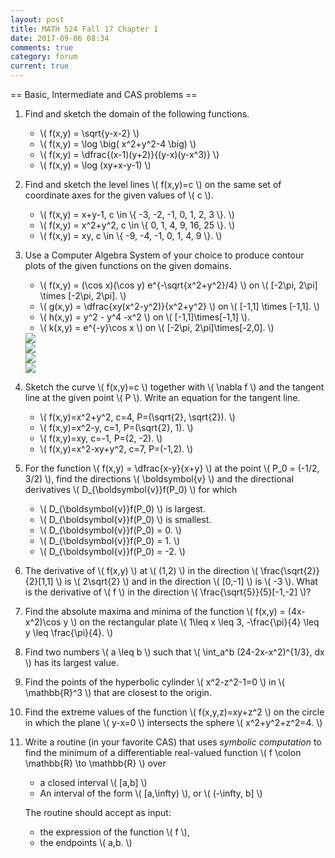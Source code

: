 ```yaml
---
layout: post
title: MATH 524 Fall 17 Chapter 1
date: 2017-09-06 08:34
comments: true
category: forum
current: true
---
```


== Basic, Intermediate and CAS problems ==

1. Find and sketch the domain of the following functions.

	* \\( f(x,y) = \sqrt{y-x-2} \\)
	* \\( f(x,y) = \log \big( x^2+y^2-4 \big) \\)
	* \\( f(x,y) = \dfrac{(x-1)(y+2)}{(y-x)(y-x^3)} \\)
	* \\( f(x,y) = \log (xy+x-y-1) \\)

2. Find and sketch the level lines \\( f(x,y)=c \\) on the same set of coordinate axes for the given values of \\( c \\).

	* \\( f(x,y) = x+y-1, c \in \\{ -3, -2, -1, 0, 1, 2, 3 \\}. \\)
	* \\( f(x,y) = x^2+y^2, c \in \\{ 0, 1, 4, 9, 16, 25  \\}. \\)
	* \\( f(x,y) = xy, c \in \\{ -9, -4, -1, 0, 1, 4, 9  \\}. \\)

3. Use a Computer Algebra System of your choice to produce contour plots of the given functions on the given domains.

	* \\( f(x,y) = (\cos x)(\cos y) e^{-\sqrt{x^2+y^2}/4} \\)  on \\( [-2\pi, 2\pi] \times [-2\pi, 2\pi]. \\)
	* \\( g(x,y) = \dfrac{xy(x^2-y^2)}{x^2+y^2} \\) on \\( [-1,1] \times [-1,1]. \\)
	* \\( h(x,y) = y^2 - y^4 -x^2 \\) on \\( [-1,1]\times[-1,1] \\).
	* \\( k(x,y) = e^{-y}\cos x \\) on \\( [-2\pi, 2\pi]\times[-2,0]. \\)

	<div class="row">
		<div class="col-sm-6 col-md-6 col-lg-6">
			<div class="thumbnail">
				<img src="http://blancosilva.github.io/images/MA524/contourf.png">
			</div>	
		</div>
		<div class="col-sm-6 col-md-6 col-lg-6">
			<div class="thumbnail">
				<img src="http://blancosilva.github.io/images/MA524/contourg.png">
			</div>	
		</div>
	</div>

	<div class="row">
		<div class="col-sm-6 col-md-6 col-lg-6">
			<div class="thumbnail">
			<img src="http://blancosilva.github.io/images/MA524/contourh.png">
			</div>	
		</div>
		<div class="col-sm-6 col-md-6 col-lg-6">
			<div class="thumbnail">
			<img src="http://blancosilva.github.io/images/MA524/contourk.png">
			</div>	
		</div>
	</div>

4. Sketch the curve \\( f(x,y)=c \\) together with \\( \nabla f \\) and the tangent line at the given point \\( P \\).  Write an equation for the tangent line.

	* \\( f(x,y)=x^2+y^2, c=4, P=(\sqrt{2}, \sqrt{2}). \\)
	* \\( f(x,y)=x^2-y, c=1, P=(\sqrt{2}, 1). \\)
	* \\( f(x,y)=xy, c=-1, P=(2, -2). \\)
	* \\( f(x,y)=x^2-xy+y^2, c=7, P=(-1,2). \\)

5. For the function \\( f(x,y) = \dfrac{x-y}{x+y} \\) at the point \\( P_0 = (-1/2, 3/2) \\), find the directions \\( \boldsymbol{v} \\) and the directional derivatives \\( D_{\boldsymbol{v}}f(P_0) \\) for which
	* \\( D_{\boldsymbol{v}}f(P_0) \\) is largest.
	* \\( D_{\boldsymbol{v}}f(P_0) \\) is smallest.
	* \\( D_{\boldsymbol{v}}f(P_0) = 0. \\)
	* \\( D_{\boldsymbol{v}}f(P_0) = 1. \\)
	* \\( D_{\boldsymbol{v}}f(P_0) = -2. \\)

6. The derivative of \\( f(x,y) \\) at \\( (1,2) \\) in the direction \\( \frac{\sqrt{2}}{2}[1,1] \\) is \\( 2\sqrt{2} \\) and in the direction \\( [0,-1] \\) is \\(  -3 \\).  What is the derivative of \\( f \\) in the direction \\( \frac{\sqrt{5}}{5}[-1,-2] \\)?

7. Find the absolute maxima and minima of the function \\( f(x,y) = (4x-x^2)\cos y \\) on the rectangular plate \\( 1\leq x \leq 3, -\frac{\pi}{4} \leq y \leq \frac{\pi}{4}. \\)

8. Find two numbers \\( a \leq b \\) such that \\( \int_a^b (24-2x-x^2)^{1/3}\, dx \\) has its largest value.

9. Find the points of the hyperbolic cylinder \\( x^2-z^2-1=0 \\) in \\( \mathbb{R}^3 \\) that are closest to the origin.

10. Find the extreme values of the function \\( f(x,y,z)=xy+z^2 \\) on the circle in which the plane \\( y-x=0 \\) intersects the sphere \\( x^2+y^2+z^2=4. \\)

11. Write a routine (in your favorite CAS) that uses *symbolic computation* to find the minimum of a differentiable real-valued function  \\( f \colon \mathbb{R} \to \mathbb{R} \\) over 

	* a closed interval \\( [a,b] \\)
	* An interval of the form \\( [a,\infty) \\), or \\( (-\infty, b] \\)
 
	The routine should accept as input:

	* the expression of the function \\( f \\),
	* the endpoints \\( a,b. \\)
